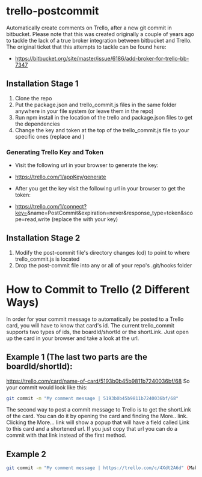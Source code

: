 # trello-postcommit 
Automatically create comments on Trello, after a new git commit in bitbucket. Please note that this was created originally a couple of years ago to tackle the lack of a true broker integration between bitbucket and Trello. The original ticket that this attempts to tackle can be found here:
 - https://bitbucket.org/site/master/issue/6186/add-broker-for-trello-bb-7347

## Installation Stage 1

1. Clone the repo
2. Put the package.json and trello_commit.js files in the same folder anywhere in your file system (or leave them in the repo)
3. Run npm install in the location of the trello and package.json files to get the dependencies
4. Change the key and token at the top of the trello_commit.js file to your specific ones (replace <key> and <token>)

### Generating Trello Key and Token

- Visit the following url in your browser to generate the key:
 - https://trello.com/1/appKey/generate

- After you get the key visit the following url in your browser to get the token:
 - https://trello.com/1/connect?key=<key>&name=PostCommit&expiration=never&response_type=token&scope=read,write (replace the <key> with your key)

## Installation Stage 2

1. Modify the post-commit file's directory changes (cd) to point to where trello_commit.js is located
2. Drop the post-commit file into any or all of your repo's .git/hooks folder


# How to Commit to Trello (2 Different Ways)

In order for your commit message to automatically be posted to a Trello card, you will have to know that card's id. The current trello_commit supports two types of ids, the boardId/shortId or the shortLink. Just open up the card in your browser and take a look at the url.

## Example 1 (The last two parts are the boardId/shortId):
https://trello.com/card/name-of-card/5193b0b45b9811b7240036bf/68
So your commit would look like this:

````bash
git commit -m "My comment message | 5193b0b45b9811b7240036bf/68"
````

The second way to post a commit message to Trello is to get the shortLink of the card. You can do it by opening the card and finding the More.. link. Clicking the More... link will show a popup that will have a field called Link to this card and a shortened url. If you just copy that url you can do a commit with that link instead of the first method.

## Example 2
````bash
git commit -m "My comment message | https://trello.com/c/4Xdt2A6d" (Make sure to include the entire link)
````

